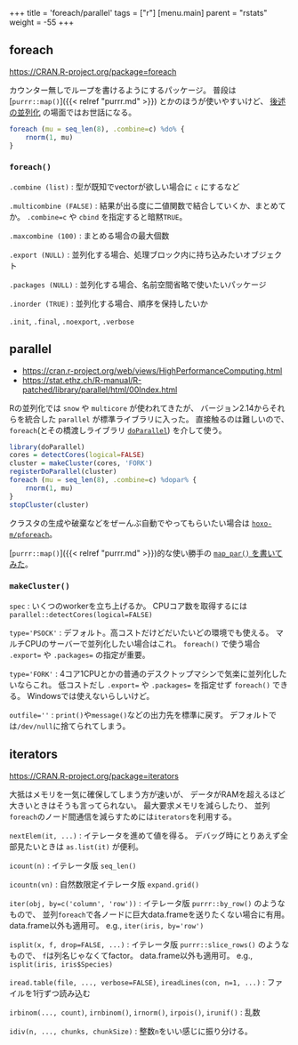 +++
title = 'foreach/parallel'
tags = ["r"]
[menu.main]
  parent = "rstats"
  weight = -55
+++

## foreach

https://CRAN.R-project.org/package=foreach

カウンター無しでループを書けるようにするパッケージ。
普段は [`purrr::map()`]({{< relref "purrr.md" >}}) とかのほうが使いやすいけど、
[後述の並列化](#parallel) の場面ではお世話になる。

```r
foreach (mu = seq_len(8), .combine=c) %do% {
    rnorm(1, mu)
}
```

### `foreach()`

`.combine (list)`
: 型が既知でvectorが欲しい場合に `c` にするなど

`.multicombine (FALSE)`
: 結果が出る度に二値関数で結合していくか、まとめてか。
  `.combine=c` や `cbind` を指定すると暗黙`TRUE`。

`.maxcombine (100)`
: まとめる場合の最大個数

`.export (NULL)`
: 並列化する場合、処理ブロック内に持ち込みたいオブジェクト

`.packages (NULL)`
: 並列化する場合、名前空間省略で使いたいパッケージ

`.inorder (TRUE)`
: 並列化する場合、順序を保持したいか

`.init`, `.final`, `.noexport`, `.verbose`


## parallel

- https://cran.r-project.org/web/views/HighPerformanceComputing.html
- https://stat.ethz.ch/R-manual/R-patched/library/parallel/html/00Index.html

Rの並列化では `snow` や `multicore` が使われてきたが、
バージョン2.14からそれらを統合した `parallel` が標準ライブラリに入った。
直接触るのは難しいので、`foreach`(とその橋渡しライブラリ
[`doParallel`](https://CRAN.R-project.org/package=doParallel))
を介して使う。

```r
library(doParallel)
cores = detectCores(logical=FALSE)
cluster = makeCluster(cores, 'FORK')
registerDoParallel(cluster)
foreach (mu = seq_len(8), .combine=c) %dopar% {
    rnorm(1, mu)
}
stopCluster(cluster)
```

クラスタの生成や破棄などをぜーんぶ自動でやってもらいたい場合は
[`hoxo-m/pforeach`](https://github.com/hoxo-m/pforeach)。

[`purrr::map()`]({{< relref "purrr.md" >}})的な使い勝手の
[`map_par()` を書いてみた](https://github.com/heavywatal/rwtl/blob/master/R/parallel.R)。

### `makeCluster()`

`spec`
: いくつのworkerを立ち上げるか。
  CPUコア数を取得するには `parallel::detectCores(logical=FALSE)`

`type='PSOCK'`
: デフォルト。高コストだけどだいたいどの環境でも使える。
  マルチCPUのサーバーで並列化したい場合はこれ。
  `foreach()` で使う場合 `.export=` や `.packages=` の指定が重要。

`type='FORK'`
: 4コア1CPUとかの普通のデスクトップマシンで気楽に並列化したいならこれ。
  低コストだし `.export=` や `.packages=` を指定せず `foreach()` できる。
  Windowsでは使えないらしいけど。

`outfile=''`
: `print()`や`message()`などの出力先を標準に戻す。
  デフォルトでは`/dev/null`に捨てられてしまう。


## iterators

https://CRAN.R-project.org/package=iterators

大抵はメモリを一気に確保してしまう方が速いが、
データがRAMを超えるほど大きいときはそうも言ってられない。
最大要求メモリを減らしたり、
並列`foreach`のノード間通信を減らすためには`iterators`を利用する。

`nextElem(it, ...)`
: イテレータを進めて値を得る。
  デバッグ時にとりあえず全部見たいときは `as.list(it)` が便利。

`icount(n)`
: イテレータ版 `seq_len()`

`icountn(vn)`
: 自然数限定イテレータ版 `expand.grid()`

`iter(obj, by=c('column', 'row'))`
: イテレータ版 `purrr::by_row()` のようなもので、
  並列`foreach`で各ノードに巨大data.frameを送りたくない場合に有用。
  data.frame以外も適用可。
  e.g., `iter(iris, by='row')`

`isplit(x, f, drop=FALSE, ...)`
: イテレータ版 `purrr::slice_rows()` のようなもので、
  `f`は列名じゃなくてfactor。
  data.frame以外も適用可。
  e.g., `isplit(iris, iris$Species)`

`iread.table(file, ..., verbose=FALSE)`, `ireadLines(con, n=1, ...)`
: ファイルを1行ずつ読み込む

`irbinom(..., count)`, `irnbinom()`, `irnorm()`, `irpois()`, `irunif()`
: 乱数

`idiv(n, ..., chunks, chunkSize)`
: 整数`n`をいい感じに振り分ける。
